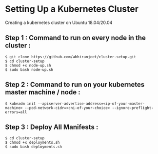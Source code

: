 # Setting Up a Kubernetes Cluster
Creating a kubernetes cluster on Ubuntu 18.04/20.04

## Step 1 : Command to run on every node in the cluster :
```
$ git clone https://github.com/abhiranjeet/cluster-setup.git
$ cd cluster-setup
$ chmod +x node-up.sh
$ sudo bash node-up.sh
```

## Step 2 : Command to run on your kubernetes master machine / node :
```
$ kubeadm init --apiserver-advertise-address=<ip-of-your-master-machine> --pod-network-cidr=<cni-of-your-choice> --ignore-preflight-errors=all
```

## Step 3 : Deploy All Manifests :
```
$ cd cluster-setup
$ chmod +x deployments.sh
$ sudo bash deployments.sh
```
